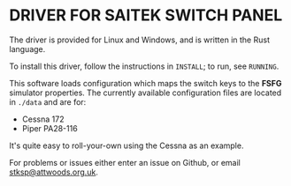 DRIVER FOR SAITEK SWITCH PANEL
==============================

The driver is provided for Linux and Windows, and is written in the Rust language. 
   
To install this driver, follow the instructions in `INSTALL`; to run, see `RUNNING`.

This software loads configuration which maps the switch keys to the **FSFG** simulator properties. The currently available configuration files are located in `./data`
and are for:

* Cessna 172
* Piper PA28-116

It's quite easy to roll-your-own using the Cessna as an example.


For problems or issues either enter an issue on Github, or email stksp@attwoods.org.uk.
